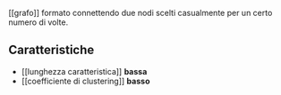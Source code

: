 [[grafo]] formato connettendo due nodi scelti casualmente per un certo numero di volte.

## Caratteristiche

- [[lunghezza caratteristica]] **bassa**
- [[coefficiente di clustering]] **basso**
